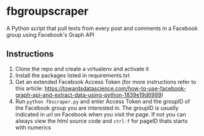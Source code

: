 # fbgroupscraper
A Python script that pull texts from every post and comments in a Facebook group using Facebook's Graph API

## Instructions
1. Clone the repo and create a virtualenv and activate it
2. Install the packages listed in requirements.txt
3. Get an extended Facebook Access Token (for more instructions refer to this article: https://towardsdatascience.com/how-to-use-facebook-graph-api-and-extract-data-using-python-1839e19d6999)
4. Run `python fbscraper.py` and enter Access Token and the groupID of the Facebook group you are interested in. The groupID is usually indicated in url on Facebook when you visit the page. If not you can always view the html source code and `ctrl-f` for pageID thats starts with numerics



